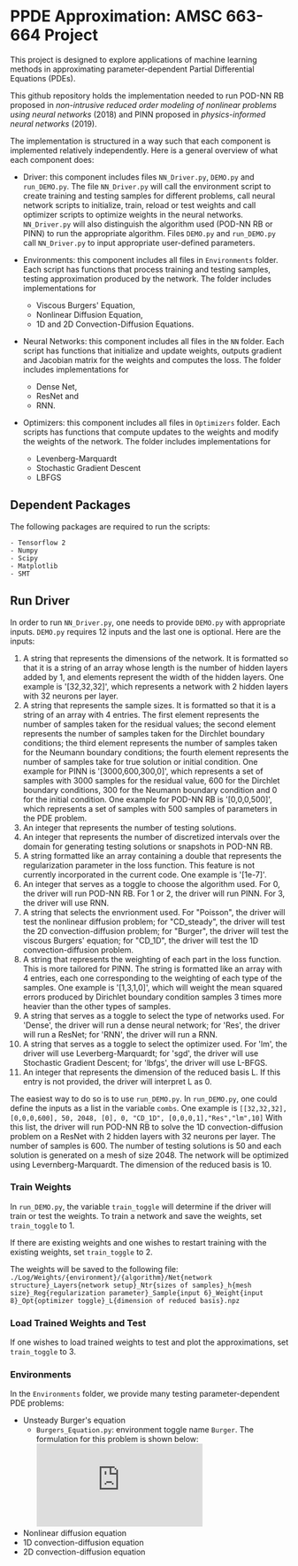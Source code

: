 <!-- ---
permalink: /making-readmes-readable/
title: Making READMEs readable
--- -->
# PPDE Approximation: AMSC 663-664 Project
This project is designed to explore applications of machine learning methods in approximating parameter-dependent Partial Differential Equations (PDEs). 

This github repository holds the implementation needed to run POD-NN RB proposed in *non-intrusive reduced order modeling of nonlinear problems using neural networks* (2018) and PINN proposed in *physics-informed neural networks* (2019). 

The implementation is structured in a way such that each component is implemented relatively independently. Here is a general overview of what each component does:
- Driver: this component includes files `NN_Driver.py`, `DEMO.py` and `run_DEMO.py`. The file `NN_Driver.py` will call the environment script to create training and testing samples for different problems, call neural network scripts to initialize, train, reload or test weights and call optimizer scripts to optimize weights in the neural networks. `NN_Driver.py` will also distinguish the algorithm used (POD-NN RB or PINN) to run the appropriate algorithm. Files `DEMO.py` and `run_DEMO.py` call `NN_Driver.py` to input appropriate user-defined parameters.

- Environments: this component includes all files in `Environments` folder. Each script has functions that process training and testing samples, testing approximation produced by the network. The folder includes implementations for 
  - Viscous Burgers' Equation, 
  - Nonlinear Diffusion Equation, 
  - 1D and 2D Convection-Diffusion Equations. 

- Neural Networks: this component includes all files in the `NN` folder. Each script has functions that initialize and update weights, outputs gradient and Jacobian matrix for the weights and computes the loss. The folder includes implementations for 
  - Dense Net, 
  - ResNet and 
  - RNN. 

- Optimizers: this component includes all files in `Optimizers` folder. Each scripts has functions that compute updates to the weights and modify the weights of the network. The folder includes implementations for 
  - Levenberg-Marquardt 
  - Stochastic Gradient Descent
  - LBFGS


## Dependent Packages
The following packages are required to run the scripts:
```
- Tensorflow 2
- Numpy
- Scipy
- Matplotlib
- SMT
```

## Run Driver
In order to run `NN_Driver.py`, one needs to provide `DEMO.py` with appropriate inputs. `DEMO.py` requires 12 inputs and the last one is optional. Here are the inputs:
1. A string that represents the dimensions of the network. It is formatted so that it is a string of an array whose length is the number of hidden layers added by 1, and elements represent the width of the hidden layers. One example is '[32,32,32]', which represents a network with 2 hidden layers with 32 neurons per layer. 
2. A string that represents the sample sizes. It is formatted so that it is a string of an array with 4 entries. The first element represents the number of samples taken for the residual values; the second element represents the number of samples taken for the Dirchlet boundary conditions; the third element represents the number of samples taken for the Neumann boundary conditions; the fourth element represents the number of samples take for true solution or initial condition. One example for PINN is '[3000,600,300,0]', which represents a set of samples with 3000 samples for the residual value, 600 for the Dirchlet boundary conditions, 300 for the Neumann boundary condition and 0 for the initial condition. One example for POD-NN RB is '[0,0,0,500]', which represents a set of samples with 500 samples of parameters in the PDE problem. 
3. An integer that represents the number of testing solutions. 
4. An integer that represents the number of discretized intervals over the domain for generating testing solutions or snapshots in POD-NN RB.
5. A string formatted like an array containing a double that represents the regularization parameter in the loss function. This feature is not currently incorporated in the current code. One example is '[1e-7]'.  
6. An integer that serves as a toggle to choose the algorithm used. For 0, the driver will run POD-NN RB. For 1 or 2, the driver will run PINN. For 3, the driver will use RNN.
7. A string that selects the envrionment used. For "Poisson", the driver will test the nonlinear diffusion problem; for "CD_steady", the driver will test the 2D convection-diffusion problem; for "Burger", the driver will test the viscous Burgers' equation; for "CD_1D", the driver will test the 1D convection-diffusion problem.
8. A string that represents the weighting of each part in the loss function. This is more tailored for PINN. The string is formatted like an array with 4 entries, each one corresponding to the weighting of each type of the samples. One example is '[1,3,1,0]', which will weight the mean squared errors produced by Dirichlet boundary condition samples 3 times more heavier than the other types of samples. 
9. A string that serves as a toggle to select the type of networks used. For 'Dense', the driver will run a dense neural network; for 'Res', the driver will run a ResNet; for 'RNN', the driver will run a RNN. 
10. A string that serves as a toggle to select the optimizer used. For 'lm', the driver will use Leverberg-Marquardt; for 'sgd', the driver will use Stochastic Gradient Descent; for 'lbfgs', the driver will use L-BFGS. 
11. An integer that represents the dimension of the reduced basis L. If this entry is not provided, the driver will interpret L as 0. 

The easiest way to do so is to use `run_DEMO.py`. In `run_DEMO.py`, one could define the inputs as a list in the variable `combs`. One example is 
`[[32,32,32], [0,0,0,600], 50, 2048, [0], 0, "CD_1D", [0,0,0,1],"Res","lm",10]`
With this list, the driver will run POD-NN RB to solve the 1D convection-diffusion problem on a ResNet with 2 hidden layers with 32 neurons per layer. The number of samples is 600. The number of testing solutions is 50 and each solution is generated on a mesh of size 2048. The network will be optimized using Levernberg-Marquardt. The dimension of the reduced basis is 10.

### Train Weights
In `run_DEMO.py`, the variable `train_toggle` will determine if the driver will train or test the weights. To train a network and save the weights, set `train_toggle` to 1.

If there are existing weights and one wishes to restart training with the existing weights, set `train_toggle` to 2. 

The weights will be saved to the following file:
`./Log/Weights/{environment}/{algorithm}/Net{network structure}_Layers{network setup}_Ntr{sizes of samples}_h{mesh size}_Reg{regularization parameter}_Sample{input 6}_Weight{input 8}_Opt{optimizer toggle}_L{dimension of reduced basis}.npz`

### Load Trained Weights and Test
If one wishes to load trained weights to test and plot the approximations, set `train_toggle` to 3. 

### Environments
In the `Environments` folder, we provide many testing parameter-dependent PDE problems:
- Unsteady Burger's equation
  - `Burgers_Equation.py`: environment toggle name `Burger`. The formulation for this problem is shown below:
  ![Unsteady Burger's Equation](https://latex.codecogs.com/gif.latex?%5Cbegin%7Balign*%7D%20%26u_t&plus;uu_x%20%3D%20%5Cxi%20u_%7Bxx%7D%2C%20%5Cquad%20%5Ctext%7Bfor%20%24%28x%2Ct%29%5Cin%20%5B-1%2C1%5D%5Ctimes%5B0%2C1%5D%24%7D%5C%5C%20%26u%280%2Cx%29%20%3D%20-%5Csin%28%5Cpi%20x%29%2C%5C%5C%20%26u%28t%2C-1%29%20%3D%20u%28t%2C1%29%20%3D%200%20%5Cend%7Bsplit%7D)
- Nonlinear diffusion equation
- 1D convection-diffusion equation
- 2D convection-diffusion equation

